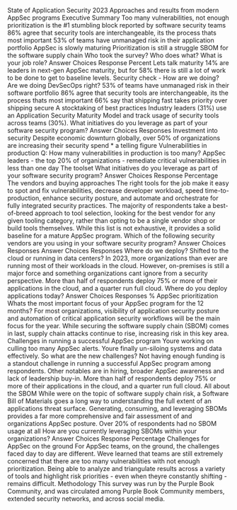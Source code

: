 State of 
Application 
Security 2023
Approaches and results from modern 
AppSec programs
Executive Summary
Too many vulnerabilities, 
not enough prioritization is 
the \#1 stumbling block 
reported by software 
security teams
86% agree that security 
tools are interchangeable, its 
the process thats most 
important
53% of teams have 
unmanaged risk in their 
application portfolio
AppSec is slowly maturing
Prioritization is still a struggle
SBOM for the software 
supply chain
Who took the survey?
Who does what?
What is your job role?
Answer Choices
Response Percent
Lets talk maturity
14% are leaders in next\-gen 
AppSec maturity, but for 58% there 
is still a lot of work to be done to get 
to baseline levels.
Security check \- How are we doing?
Are we doing DevSecOps right?
53% of teams have 
unmanaged risk in 
their software 
portfolio
86% agree that 
security tools are 
interchangeable, its 
the process thats 
most important
66% say that 
shipping fast takes 
priority over shipping 
secure
A stocktaking of best 
practices
Industry leaders 
(31%) use an 
Application Security 
Maturity Model and 
track usage of 
security tools across 
teams (30%).
What initiatives do you leverage as part of your 
software security program?
Answer Choices
Responses
Investment into security
Despite economic downturn 
globally, over 50% of organizations 
are increasing their security spend 
\* a telling figure
Vulnerabilities in production
Q: How many vulnerabilities in 
production is too many?
AppSec leaders \- 
the top 20% of 
organizations \- 
remediate critical 
vulnerabilities in 
less than one 
day
The toolset
What initiatives do you leverage as part of your 
software security program?
Answer Choices
Response Percentage
The vendors and buying approaches
The right tools for the job make it easy to spot and fix vulnerabilities, 
decrease developer workload, speed time\-to\-production, enhance 
security posture, and automate and orchestrate for fully integrated 
security practices.
The majority of respondents take a best\-of\-breed approach to tool 
selection, looking for the best vendor for any given tooling category, 
rather than opting to be a single vendor shop or build tools 
themselves. 
While this list is not exhaustive, it provides a solid baseline for a 
mature AppSec program.
Which of the following security vendors are you using in your 
software security program?
Answer Choices
Responses
Answer Choices
Responses
Where do we deploy?
Shifted to the cloud or running in data 
centers? In 2023, more organizations than 
ever are running most of their workloads in 
the cloud. However, on\-premises is still a 
major force and something organizations 
cant ignore from a security perspective. 
More than half 
of respondents 
deploy 75% or 
more of their 
applications in 
the cloud, and 
a quarter run 
full cloud.
Where do you deploy applications 
today?
Answer Choices
Responses %
AppSec prioritization
Whats the most important focus of your AppSec program for 
the 12 months?
For most organizations, visibility of application security posture and 
automation of critical application security workflows will be the main 
focus for the year. While securing the software supply chain (SBOM) 
comes in last, supply chain attacks continue to rise, increasing risk 
in this key area.
Challenges in running
a successful AppSec program
Youre working on culling too many AppSec alerts. Youre finally 
un\-siloing systems and data effectively. So what are the new 
challenges?
Not having enough funding is a standout challenge in running a 
successful AppSec program among respondents. Other notables are 
in hiring, broader AppSec awareness and lack of leadership buy\-in.
More than half of respondents 
deploy 75% or more of their 
applications in the cloud, and a 
quarter run full cloud.
All about the SBOM
While were on the topic of software supply 
chain risk, a Software Bill of Materials goes a 
long way to understanding the full extent of an 
applications threat surface.
Generating, consuming, and leveraging SBOMs 
provides a far more comprehensive and fair 
assessment of and organizations AppSec posture.
Over 20% of 
respondents had no 
SBOM usage at all
How are you currently leveraging SBOMs within
your organizations?
Answer Choices
Response Percentage
Challenges for AppSec on 
the ground
For AppSec teams, on the ground, the challenges faced day to day 
are different.
Weve learned that teams are still extremely concerned that there are 
too many vulnerabilities with not enough prioritization. Being able to 
analyze and triangulate results across a variety of tools and highlight 
risk priorities \- even when theyre constantly shifting \- remains 
difficult.
Methodology
This survey was run by the Purple Book Community, and was 
circulated among Purple Book Community members, extended 
security networks, and across social media.